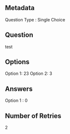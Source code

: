 ## Metadata
Question Type : Single Choice

## Question
test

## Options
Option 1: 23
Option 2: 3

## Answers
Option 1 : 0

## Number of Retries
2


